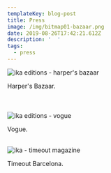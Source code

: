 ```yaml
---
templateKey: blog-post
title: Press
image: /img/bitmap01-bazaar.png
date: 2019-08-26T17:42:21.612Z
description: '  '
tags:
  - press
---
```

![ika editions - harper's bazaar](/img/bitmap01-bazaar.png)    

Harper's Bazaar.\
<br />\
<br />
![ika editions - vogue](/img/bitmap02-vogue.png)  

Vogue.
<br />
<br />

![ika - timeout magazine](/img/bitmap03-timeout.png)  

Timeout Barcelona.
<br />
<br />
